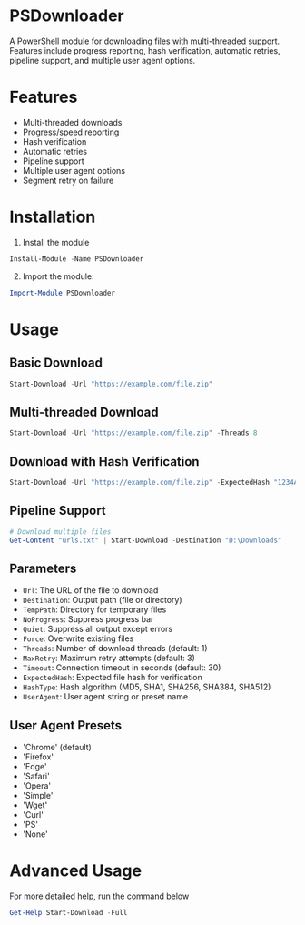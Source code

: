# PSDownloader

A PowerShell module for downloading files with multi-threaded support. Features include progress reporting, hash verification, automatic retries, pipeline support, and multiple user agent options.

# Features

- Multi-threaded downloads
- Progress/speed reporting
- Hash verification
- Automatic retries
- Pipeline support
- Multiple user agent options
- Segment retry on failure

# Installation

1. Install the module
```powershell
Install-Module -Name PSDownloader
```
2. Import the module:
```powershell
Import-Module PSDownloader
```

# Usage

## Basic Download

```powershell
Start-Download -Url "https://example.com/file.zip"
```

## Multi-threaded Download

```powershell
Start-Download -Url "https://example.com/file.zip" -Threads 8
```

## Download with Hash Verification

```powershell
Start-Download -Url "https://example.com/file.zip" -ExpectedHash "1234ABCD" -HashType SHA256
```

## Pipeline Support

```powershell
# Download multiple files
Get-Content "urls.txt" | Start-Download -Destination "D:\Downloads"
```

## Parameters

- `Url`: The URL of the file to download
- `Destination`: Output path (file or directory)
- `TempPath`: Directory for temporary files
- `NoProgress`: Suppress progress bar
- `Quiet`: Suppress all output except errors
- `Force`: Overwrite existing files
- `Threads`: Number of download threads (default: 1)
- `MaxRetry`: Maximum retry attempts (default: 3)
- `Timeout`: Connection timeout in seconds (default: 30)
- `ExpectedHash`: Expected file hash for verification
- `HashType`: Hash algorithm (MD5, SHA1, SHA256, SHA384, SHA512)
- `UserAgent`: User agent string or preset name

## User Agent Presets

- 'Chrome' (default)
- 'Firefox'
- 'Edge'
- 'Safari'
- 'Opera'
- 'Simple'
- 'Wget'
- 'Curl'
- 'PS'
- 'None'

# Advanced Usage

For more detailed help, run the command below
```powershell
Get-Help Start-Download -Full
```